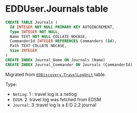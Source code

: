 # EDDUser.Journals table

```sql
CREATE TABLE Journals (
  Id INTEGER NOT NULL PRIMARY KEY AUTOINCREMENT,
  Type INTEGER NOT NULL,
  Name TEXT NOT NULL COLLATE NOCASE,
  CommanderId INTEGER REFERENCES Commanders (Id),
  Path TEXT COLLATE NOCASE,
  Size INTEGER
)
CREATE INDEX Journal_Name ON Journals (Name)
CREATE INDEX Journal_Commander ON Journals (CommanderId)
```

Migrated from [`EDDiscovery.TravelLogUnit`](https://github.com/EDDiscovery/EDDiscovery/wiki/Databases-in-EDD#travellogunit) table.

Type:
* `NetLog`: 1 : travel log is a netlog
* `EDSM`: 2 :travel log was fetched from EDSM
* `Journal`: 3 :travel log is a E:D 2.2 journal
